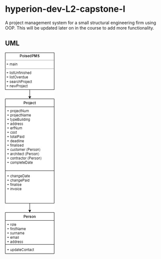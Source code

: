 # hyperion-dev-L2-capstone-I

A project management system for a small structural engineering firm using OOP.
This will be updated later on in the course to add more functionality.

## UML
![UML](/Poised%20UML.jpg "UML")

